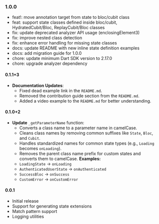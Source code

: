 ### 1.0.0
- feat!: move annotation target from state to bloc/cubit class
- feat: support state classes defined inside bloc/cubit, HydratedCubit/Bloc, ReplayCubit/Bloc classes
- fix: update deprecated analyzer API usage (enclosingElement3)
- fix: improve nested class detection
- fix: enhance error handling for missing state classes
- docs: update README with new inline state definition examples
- docs: add migration guide for 1.0.0
- chore: update minimum Dart SDK version to 2.17.0
- chore: upgrade analyzer dependency

#### 0.1.1+3
- **Documentation Updates**:
  - Fixed dead example link in the `README.md`.
  - Removed the contribution guide section from the `README.md`.
  - Added a video example to the `README.md` for better understanding.

#### 0.1.0+2
- **Update** `_getParameterName` function:
    - Converts a class name to a parameter name in camelCase.
    - Cleans class names by removing common suffixes like `State`, `Bloc`, and `Cubit`.
    - Handles standardized names for common state types (e.g., `Loading` becomes `onLoading`).
    - Removes the parent class name prefix for custom states and converts them to camelCase.
      **Examples:**
    - `LoadingState` → `onLoading`
    - `AuthenticatedUserState` → `onAuthenticated`
    - `SuccessBloc` → `onSuccess`
    - `CustomError` → `onCustomError`

#### 0.0.1
- Initial release
- Support for generating state extensions
- Match pattern support
- Logging utilities
